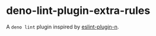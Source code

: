 # deno-lint-plugin-extra-rules

A `deno lint` plugin inspired by [eslint-plugin-n](https://github.com/eslint-community/eslint-plugin-n).
